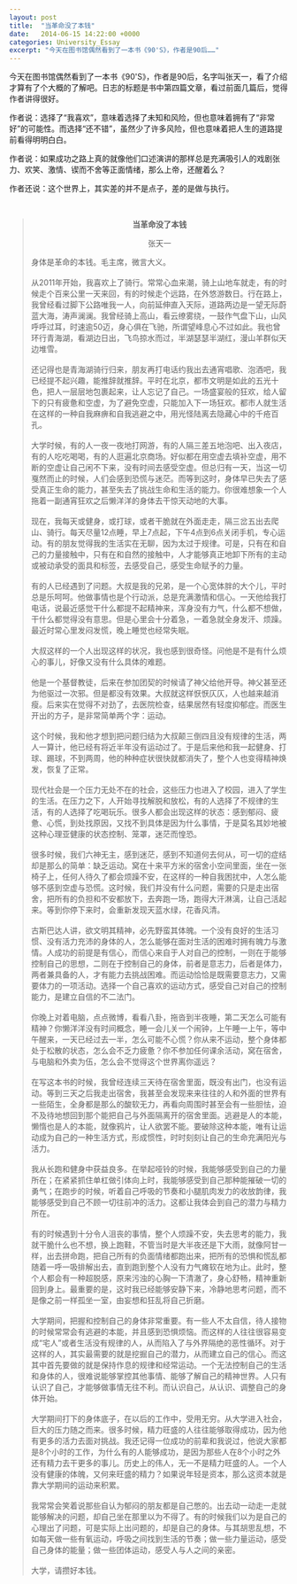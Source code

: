 ```yaml
---
layout: post
title:  "当革命没了本钱"
date:   2014-06-15 14:22:00 +0000
categories: University_Essay
excerpt: "今天在图书馆偶然看到了一本书《90'S》，作者是90后……"
---
```


今天在图书馆偶然看到了一本书《90'S》，作者是90后，名字叫张天一，看了介绍才算有了个大概的了解吧。日志的标题是书中第四篇文章，看过前面几篇后，觉得作者讲得很好。

作者说：选择了“我喜欢”，意味着选择了未知和风险，但也意味着拥有了“非常好”的可能性。而选择“还不错”，虽然少了许多风险，但也意味着把人生的道路提前看得明明白白。

作者说：如果成功之路上真的就像他们口述演讲的那样总是充满吸引人的戏剧张力、欢笑、激情、锲而不舍等正面情绪，那么上帝，还醒着么？

作者还说：这个世界上，其实差的并不是点子，差的是做与执行。

<div>
<br>
<blockquote class='quote-style'>

<div align='center'>
<p><strong>当革命没了本钱</strong></p>
<p>张天一</p>
</div>

身体是革命的本钱。毛主席，微言大义。<br>
<br>
从2011年开始，我喜欢上了骑行。常常心血来潮，骑上山地车就走，有的时候走个百来公里一天来回，有的时候走个远路，在外悠游数日。行在路上，我曾经看过脚下公路唯我一人，向前延伸直入天际，道路两边是一望无际蔚蓝大海，涛声澜澜。我曾经骑上高山，看云缭雾绕，一鼓作气盘下山，山风呼呼过耳，时速逾50迈，身心俱在飞驰，所谓望峰息心不过如此。我也曾环行青海湖，看湖边日出，飞鸟掠水而过，半湖瑟瑟半湖红，漫山羊群似天边堆雪。<br>
<br>
还记得也是青海湖骑行归来，朋友再打电话约我出去通宵唱歌、泡酒吧，我已经提不起兴趣，能推辞就推辞。平时在北京，都市文明是如此的五光十色，把人一层层地包裹起来，让人忘记了自己。一场盛宴般的狂欢，给人留下的只有疲惫和空虚，为了避免空虚，只能加入下一场狂欢。都市人就生活在这样的一种自我麻痹和自我逃避之中，用光怪陆离去隐藏心中的千疮百孔。<br>
<br>
大学时候，有的人一夜一夜地打网游，有的人隔三差五地泡吧、出入夜店，有的人吃吃喝喝，有的人逛遍北京商场。好似都在用空虚去填补空虚，用不断的空虚让自己闲不下来，没有时间去感受空虚。但总归有一天，当这一切戛然而止的时候，人们会感到恐慌与迷茫。而等到这时，身体早已失去了感受真正生命的能力，甚至失去了挑战生命和生活的能力。你很难想象一个人拖着一副通宵狂欢之后懒洋洋的身体去干惊天动地的大事。<br>
<br>
现在，我每天或健身，或打球，或者干脆就在外面走走，隔三岔五出去爬山、骑行。每天尽量12点睡，早上7点起，下午4点到6点关闭手机，专心运动。有的朋友觉得我的生活实在无聊，因为太过于规律。可是，只有在和自己的力量接触中，只有在和自然的接触中，人才能够真正地卸下所有的主动或被动承受的面具和标签，去感受自己，感受生命赋予的力量。<br>
<br>
有的人已经遇到了问题。大叔是我的兄弟，是一个心宽体胖的大个儿，平时总是乐呵呵。他做事情也是个行动派，总是充满激情和信心。一天他给我打电话，说最近感觉干什么都提不起精神来，浑身没有力气，什么都不想做，干什么都觉得没有意思。但是心里会十分着急，一着急就全身发汗、烦躁。最近时常心里发闷发慌，晚上睡觉也经常失眠。<br>
<br>
大叔这样的一个人出现这样的状况，我也感到很奇怪。问他是不是有什么烦心的事儿，好像又没有什么具体的难题。<br>
<br>
他是一个基督教徒，后来在参加团契的时候请了神父给他开导。神父甚至还为他驱过一次邪。但是都没有效果。大叔就这样恹恹仄仄，人也越来越消瘦。后来实在觉得不对劲了，去医院检查，结果居然有轻度抑郁症。而医生开出的方子，是非常简单两个字：运动。<br>
<br>
这个时候，我和他才想到把问题归结为大叔颠三倒四且没有规律的生活，两人一算计，他已经有将近半年没有运动过了。于是后来他和我一起健身、打球、踢球，不到两周，他的种种症状很快就都消失了，整个人也变得精神焕发，恢复了正常。<br>
<br>
现代社会是一个压力无处不在的社会，这些压力也进入了校园，进入了学生的生活。在压力之下，人开始寻找解脱和放松，有的人选择了不规律的生活，有的人选择了吃喝玩乐。很多人都会出现这样的状态：感到郁闷、疲惫、心慌，到处找原因，又找不到具体是因为什么事情，于是莫名其妙地被这种心理亚健康的状态控制、笼罩，迷茫而惶恐。<br>
<br>
很多时候，我们六神无主，感到迷茫，感到不知道何去何从，可一切的症结却是那么的简单：缺乏运动。窝在十来平方米的宿舍小空间里面，坐在一张椅子上，任何人待久了都会烦躁不安，在这样的一种自我困扰中，人怎么能够不感到空虚与恐慌。这时候，我们并没有什么问题，需要的只是走出宿舍，把所有的负担和不安都放下，去奔跑一场，跑得大汗淋漓，让自己活起来。等到你停下来时，会重新发现天蓝水绿，花香风清。<br>
<br>
古斯巴达人讲，欲文明其精神，必先野蛮其体魄。一个没有良好的生活习惯、没有活力充沛的身体的人，怎么能够在面对生活的困难时拥有魄力与激情。人成功的前提是有信心，而信心来自于人对自己的控制，一则在于能够控制自己的思想，二则在于控制自己的身体，前者是意志力，后者是体力，两者兼具备的人，才有能力去挑战困难。而运动恰恰是既需要意志力，又需要体力的一项活动。选择一个自己喜欢的运动方式，感受自己对自己的控制能力，是建立自信的不二法门。<br>
<br>
你晚上对着电脑，点点微博，看看八卦，拖沓到半夜睡，第二天怎么可能有精神？你懒洋洋没有时间概念，睡一会儿关一个闹钟，上午睡一上午，等中午醒来，一天已经过去一半，怎么可能不心慌？你从来不运动，整个身体都处于松散的状态，怎么会不乏力疲惫？你不参加任何课余活动，窝在宿舍，与电脑和外卖为伍，怎么会不觉得这个世界离你遥远？<br>
<br>
在写这本书的时候，我曾经连续三天待在宿舍里面，既没有出门，也没有运动。等到三天之后我走出宿舍，我甚至会发现来来往往的人和外面的世界有一些陌生，全身都是那么的酸软无力，再看向周围时甚至会有一些胆怯，迫不及待地想回到那个能把自己与外面隔离开的宿舍里面。逃避是人的本能，懒惰也是人的本能，就像鸦片，让人欲罢不能。要破除这种本能，唯有让运动成为自己的一种生活方式，形成惯性，时时刻刻让自己的生命充满阳光与活力。<br>
<br>
我从长跑和健身中获益良多。在举起哑铃的时候，我能够感受到自己的力量所在；在紧紧抓住单杠做引体向上时，我能够感受到自己那种能摧破一切的勇气；在跑步的时候，听着自己呼吸的节奏和小腿肌肉发力的收放韵律，我能够感受到自己不顾一切往前冲的活力。这都让我体会到自己的潜力与精力所在。<br>
<br>
有的时候遇到十分令人沮丧的事情，整个人烦躁不安，失去思考的能力，我就干脆什么也不想，换上跑鞋，不管当时是大半夜还是下大雨，就像阿甘一样，出去拼命跑，把自己所有的负面情绪都跑出来，把所有的恐惧和慌乱都随着一呼一吸排解出去，直到跑到整个人没有力气瘫软在地为止。此时，整个人都会有一种超脱感，原来污浊的心胸一下清澈了，身心舒畅，精神重新回到身上。最重要的是，这时我已经能够安静下来，冷静地思考问题，而不是像之前一样孤坐一室，由妄想和狂乱将自己折磨。<br>
<br>
大学期间，把握和控制自己的身体非常重要。有一些人不太自信，待人接物的时候常常会有逃避的本能，并且感到恐惧烦恼。而这样的人往往很容易变成“宅人”或者生活没有规律的人，从而陷入了与外界隔绝的恶性循环。对于这样的人，其实最需要的就是挖掘自己的潜力，从而建立自己的信心。而这其中首先要做的就是保持作息的规律和经常运动。一个无法控制自己的生活和身体的人，很难说能够掌控其他事情、能够了解自己的精神世界。人只有认识了自己，才能够做事情无往不利。而认识自己，从认识、调整自己的身体开始。<br>
<br>
大学期间打下的身体底子，在以后的工作中，受用无穷。从大学进入社会，巨大的压力随之而来。很多时候，精力旺盛的人往往能够取得成功，因为他有更多的活力去面对挑战。我还记得一位成功的前辈和我说过，他说大家都是8个小时的工作，为什么有的人能够成功，是因为那些人在8个小时之外还有精力去干更多的事儿。历史上的伟人，无一不是精力旺盛的人。一个人没有健康的体魄，又何来旺盛的精力？如果说年轻是资本，那么这资本就是靠大学期间的运动来积累。<br>
<br>
我常常会笑着说那些自认为郁闷的朋友都是自己憋的。出去动一动走一走就能够解决的问题，却自己坐在那里以为不得了。有的时候我们以为是自己的心理出了问题，可是实际上出问题的，却是自己的身体。与其胡思乱想，不如每天做一些有氧运动，呼吸之间找到生活的节奏；做一些力量运动，感受自己身体的能量；做一些团体运动，感受人与人之间的亲密。<br>
<br>
大学，请攒好本钱。
</blockquote>

</div>